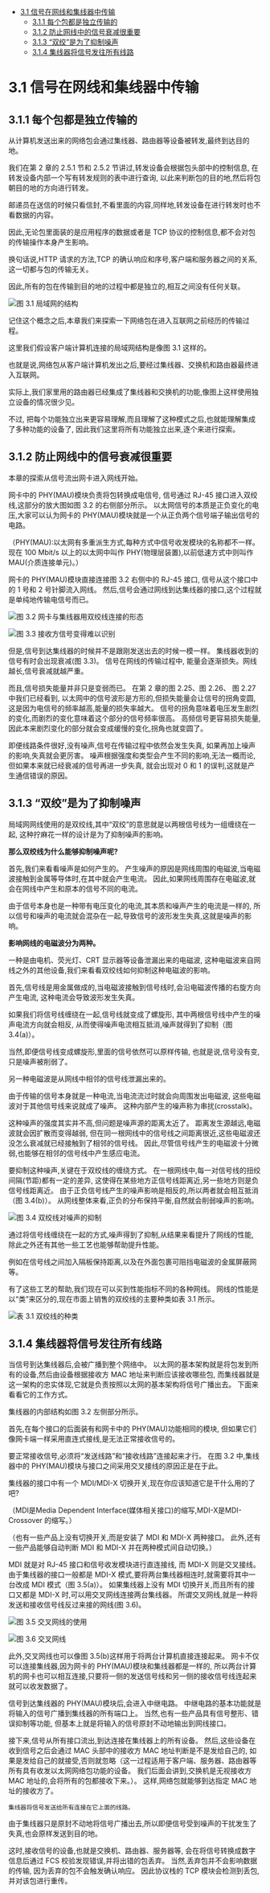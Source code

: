 - [3.1 信号在网线和集线器中传输](#31-%E4%BF%A1%E5%8F%B7%E5%9C%A8%E7%BD%91%E7%BA%BF%E5%92%8C%E9%9B%86%E7%BA%BF%E5%99%A8%E4%B8%AD%E4%BC%A0%E8%BE%93)
    - [3.1.1 每个包都是独立传输的](#311-%E6%AF%8F%E4%B8%AA%E5%8C%85%E9%83%BD%E6%98%AF%E7%8B%AC%E7%AB%8B%E4%BC%A0%E8%BE%93%E7%9A%84)
    - [3.1.2 防止网线中的信号衰减很重要](#312-%E9%98%B2%E6%AD%A2%E7%BD%91%E7%BA%BF%E4%B8%AD%E7%9A%84%E4%BF%A1%E5%8F%B7%E8%A1%B0%E5%87%8F%E5%BE%88%E9%87%8D%E8%A6%81)
    - [3.1.3 “双绞”是为了抑制噪声](#313-%E2%80%9C%E5%8F%8C%E7%BB%9E%E2%80%9D%E6%98%AF%E4%B8%BA%E4%BA%86%E6%8A%91%E5%88%B6%E5%99%AA%E5%A3%B0)
    - [3.1.4 集线器将信号发往所有线路](#314-%E9%9B%86%E7%BA%BF%E5%99%A8%E5%B0%86%E4%BF%A1%E5%8F%B7%E5%8F%91%E5%BE%80%E6%89%80%E6%9C%89%E7%BA%BF%E8%B7%AF)
    
# 3.1 信号在网线和集线器中传输

## 3.1.1 每个包都是独立传输的

从计算机发送出来的网络包会通过集线器、路由器等设备被转发,最终到达目的地。

我们在第 2 章的 2.5.1 节和 2.5.2 节讲过,转发设备会根据包头部中的控制信息,
在转发设备内部一个写有转发规则的表中进行查询, 以此来判断包的目的地,然后将包朝目的地的方向进行转发。

邮递员在送信的时候只看信封,不看里面的内容,同样地,转发设备在进行转发时也不看数据的内容。

因此,无论包里面装的是应用程序的数据或者是 TCP 协议的控制信息,都不会对包的传输操作本身产生影响。

换句话说,HTTP 请求的方法,TCP 的确认响应和序号,客户端和服务器之间的关系,这一切都与包的传输无关。

因此,所有的包在传输到目的地的过程中都是独立的,相互之间没有任何关联。

![图 3.1 局域网的结构](images/3.1.png)

记住这个概念之后,本章我们来探索一下网络包在进入互联网之前经历的传输过程。

这里我们假设客户端计算机连接的局域网结构是像图 3.1 这样的。

也就是说,网络包从客户端计算机发出之后,要经过集线器、交换机和路由器最终进入互联网。

实际上,我们家里用的路由器已经集成了集线器和交换机的功能,像图上这样使用独立设备的情况很少见。

不过, 把每个功能独立出来更容易理解,而且理解了这种模式之后,也就能理解集成了多种功能的设备了,
因此我们这里将所有功能独立出来,逐个来进行探索。

## 3.1.2 防止网线中的信号衰减很重要

本章的探索从信号流出网卡进入网线开始。

网卡中的 PHY(MAU)模块负责将包转换成电信号,
信号通过 RJ-45 接口进入双绞线,这部分的放大图如图 3.2 的右侧部分所示。
以太网信号的本质是正负变化的电压,大家可以认为网卡的 PHY(MAU)模块就是一个从正负两个信号端子输出信号的电路。

（PHY(MAU):以太网有多重派生方式,每种方式中信号收发模块的名称都不一样。
现在 100 Mbit/s 以上的以太网中叫作 PHY(物理层装置),以前低速方式中则叫作 MAU(介质连接单元)。）

网卡的 PHY(MAU)模块直接连接图 3.2 右侧中的 RJ-45 接口,
信号从这个接口中的 1 号和 2 号针脚流入网线。
然后,信号会通过网线到达集线器的接口,这个过程就是单纯地传输电信号而已。

![图 3.2 网卡与集线器用双绞线连接的形态](images/3.2.png)

![图 3.3 接收方信号变得难以识别](images/3.3.png)

但是,信号到达集线器的时候并不是跟刚发送出去的时候一模一样。 
集线器收到的信号有时会出现衰减(图 3.3)。
信号在网线的传输过程中, 能量会逐渐损失。网线越长,信号衰减就越严重。

而且,信号损失能量并非只是变弱而已。
在第 2 章的图 2.25、图 2.26、 图 2.27 中我们已经看到,
以太网中的信号波形是方形的,但损失能量会让信号的拐角变圆,这是因为电信号的频率越高,能量的损失率越大。
信号的拐角意味着电压发生剧烈的变化,而剧烈的变化意味着这个部分的信号频率很高。
高频信号更容易损失能量,因此本来剧烈变化的部分就会变成缓慢的变化,拐角也就变圆了。

即便线路条件很好,没有噪声,信号在传输过程中依然会发生失真, 如果再加上噪声的影响,失真就会更厉害。
噪声根据强度和类型会产生不同的影响,无法一概而论,但如果本来就已经衰减的信号再进一步失真, 
就会出现对 0 和 1 的误判,这就是产生通信错误的原因。

## 3.1.3 “双绞”是为了抑制噪声

局域网网线使用的是双绞线,其中“双绞”的意思就是以两根信号线为一组缠绕在一起,
这种拧麻花一样的设计是为了抑制噪声的影响。

**那么双绞线为什么能够抑制噪声呢?**

首先,我们来看看噪声是如何产生的。
产生噪声的原因是网线周围的电磁波,当电磁波接触到金属等导体时,在其中就会产生电流。
因此,如果网线周围存在电磁波,就会在网线中产生和原本的信号不同的电流。

由于信号本身也是一种带有电压变化的电流,其本质和噪声产生的电流是一样的,
所以信号和噪声的电流就会混杂在一起,导致信号的波形发生失真,这就是噪声的影响。

**影响网线的电磁波分为两种。**

一种是由电机、荧光灯、CRT 显示器等设备泄漏出来的电磁波,
这种电磁波来自网线之外的其他设备,我们来看看双绞线如何抑制这种电磁波的影响。

首先,信号线是用金属做成的,当电磁波接触到信号线时,会沿电磁波传播的右旋方向产生电流,
这种电流会导致波形发生失真。

如果我们将信号线缠绕在一起,信号线就变成了螺旋形,
其中两根信号线中产生的噪声电流方向就会相反,
从而使得噪声电流相互抵消,噪声就得到了抑制（图 3.4(a)）。

当然,即便信号线变成螺旋形,里面的信号依然可以原样传输,
也就是说,信号没有变,只是噪声被削弱了。

另一种电磁波是从网线中相邻的信号线泄漏出来的。

由于传输的信号本身就是一种电流,当电流流过时就会向周围发出电磁波,
这些电磁波对于其他信号线来说就成了噪声。
这种内部产生的噪声称为串扰(crosstalk)。

这种噪声的强度其实并不高,但问题是噪声源的距离太近了。
距离发生源越远,电磁波就会因扩散而变得越弱,
但在同一根网线中的信号线之间距离很近,这些电磁波还没怎么衰减就已经接触到了相邻的信号线。
因此,尽管信号线产生的电磁波十分微弱,也能够在相邻的信号线中产生感应电流。

要抑制这种噪声,关键在于双绞线的缠绕方式。
在一根网线中,每一对信号线的扭绞间隔(节距)都有一定的差异,
这使得在某些地方正信号线距离近,另一些地方则是负信号线距离近。
由于正负信号线产生的噪声影响是相反的,所以两者就会相互抵消（图 3.4(b)）。
从网线整体来看,正负的分布保持平衡,自然就会削弱噪声的影响。

![图 3.4 双绞线对噪声的抑制](images/3.4.png)

通过将信号线缠绕在一起的方式,噪声得到了抑制,从结果来看提升了网线的性能,
除此之外还有其他一些工艺也能够帮助提升性能。

例如在信号线之间加入隔板保持距离,以及在外面包裹可阻挡电磁波的金属屏蔽网等。

有了这些工艺的帮助,我们现在可以买到性能指标不同的各种网线。
网线的性能是以“类”来区分的,现在市面上销售的双绞线的主要种类如表 3.1 所示。

![表 3.1 双绞线的种类](images/3.1.tb.png)


## 3.1.4 集线器将信号发往所有线路

当信号到达集线器后,会被广播到整个网络中。
以太网的基本架构就是将包发到所有的设备,然后由设备根据接收方 MAC 地址来判断应该接收哪些包,
而集线器就是这一架构的忠实体现,它就是负责按照以太网的基本架构将信号广播出去。
下面来看看它的工作方式。

集线器的内部结构如图 3.2 左侧部分所示。

首先,在每个接口的后面装有和网卡中的 PHY(MAU)功能相同的模块,
但如果它们像网卡端一样采用直连式接线,是无法正常接收信号的。

要正常接收信号,必须将“发送线路”和“接收线路”连接起来才行。
在图 3.2 中,集线器中的 PHY(MAU)模块与接口之间采用交叉接线的原因正是在于此。

集线器的接口中有一个 MDI/MDI-X 切换开关,现在你应该知道它是干什么用的了吧?

（MDI是Media Dependent Interface(媒体相关接口)的缩写,MDI-X是MDI-Crossover 的缩写。）

（也有一些产品上没有切换开关,而是安装了 MDI 和 MDI-X 两种接口。
此外,还有一些产品能够自动判断 MDI 和 MDI-X 并在两种模式间自动切换。）

 MDI 就是对 RJ-45 接口和信号收发模块进行直连接线, 而 MDI-X 则是交叉接线。
 由于集线器的接口一般都是 MDI-X 模式,要将两台集线器相连时,就需要将其中一台改成 MDI 模式（图 3.5(a)）。
 如果集线器上没有 MDI 切换开关,而且所有的接口又都是 MDI-X 时,可以用交叉网线连接两台集线器。
 所谓交叉网线,就是一种将发送和接收信号线反过来接的网线(图 3.6)。

 ![图 3.5 交叉网线的使用](images/3.5.png)

 ![图 3.6 交叉网线](images/3.6.png)

 此外,交叉网线也可以像图 3.5(b)这样用于将两台计算机直接连接起来。
 网卡不仅可以连接集线器,因为网卡的 PHY(MAU)模块和集线器都是一样的,
 所以两台计算机的网卡也可以相互连接,只要将一侧的发送信号线和另一侧的接收信号线连起来就可以收发数据了。

 信号到达集线器的 PHY(MAU)模块后,会进入中继电路。
 中继电路的基本功能就是将输入的信号广播到集线器的所有端口上。
 当然,也有一些产品具有信号整形、错误抑制等功能,
 但基本上就是将输入的信号原封不动地输出到网线接口。

 接下来,信号从所有接口流出,到达连接在集线器上的所有设备。
 然后,这些设备在收到信号之后会通过 MAC 头部中的接收方 MAC 地址判断是不是发给自己的,
 如果是发给自己的就接受,否则就忽略（这一过程适用于客户端、服务器、路由器等所有具有收发以太网网络包功能的设备。
 我们后面会讲到,交换机是无视接收方 MAC 地址的,会将所有的包都接收下来。）。
 这样,网络包就能够到达指定 MAC 地址的接收方了。

    集线器将信号发送给所有连接在它上面的线路。

由于集线器只是原封不动地将信号广播出去,所以即便信号受到噪声的干扰发生了失真,也会原样发送到目的地。

这时,接收信号的设备,也就是交换机、路由器、服务器等,
会在将信号转换成数字信息后通过 FCS 校验发现错误,并将出错的包丢弃。
当然,丢弃包并不会影响数据的传输, 因为丢弃的包不会触发确认响应。
因此协议栈的 TCP 模块会检测到丢包, 并对该包进行重传。

